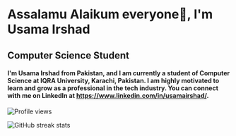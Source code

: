 # Assalamu Alaikum everyone👋, I'm Usama Irshad
## Computer Science Student

#### I'm Usama Irshad from Pakistan, and I am currently a student of Computer Science at IQRA University, Karachi, Pakistan. I am highly motivated to learn and grow as a professional in the tech industry. You can connect with me on LinkedIn at https://www.linkedin.com/in/usamairshad/.

![Profile views](https://gpvc.arturio.dev/musamairshad) 

![GitHub streak stats](https://streak-stats.demolab.com/?user=musamairshad)
